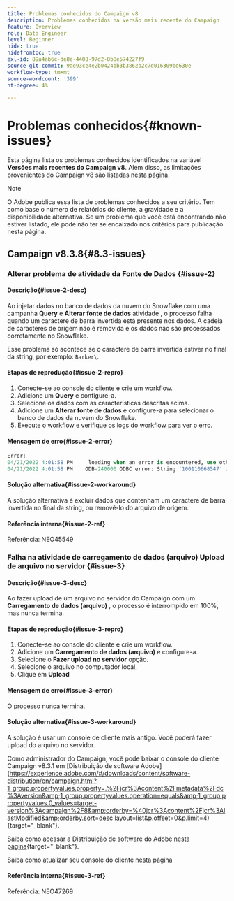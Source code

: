 ```yaml
---
title: Problemas conhecidos do Campaign v8
description: Problemas conhecidos na versão mais recente do Campaign
feature: Overview
role: Data Engineer
level: Beginner
hide: true
hidefromtoc: true
exl-id: 89a4ab6c-de8e-4408-97d2-8b8e574227f9
source-git-commit: 9ae93ce4e2b0424bb3b3862b2c7d016309bd630e
workflow-type: tm+mt
source-wordcount: '399'
ht-degree: 4%

---
```


# Problemas conhecidos{#known-issues}

Esta página lista os problemas conhecidos identificados na variável **Versões mais recentes do Campaign v8**. Além disso, as limitações provenientes do Campaign v8 são listadas [nesta página](ac-guardrails.md).


>[!NOTE]
>
>O Adobe publica essa lista de problemas conhecidos a seu critério. Tem como base o número de relatórios do cliente, a gravidade e a disponibilidade alternativa. Se um problema que você está encontrando não estiver listado, ele pode não ter se encaixado nos critérios para publicação nesta página.

## Campaign v8.3.8{#8.3-issues}

### Alterar problema de atividade da Fonte de Dados {#issue-2}

#### Descrição{#issue-2-desc}

Ao injetar dados no banco de dados da nuvem do Snowflake com uma campanha **Query** e **Alterar fonte de dados** atividade , o processo falha quando um caractere de barra invertida está presente nos dados. A cadeia de caracteres de origem não é removida e os dados não são processados corretamente no Snowflake.

Esse problema só acontece se o caractere de barra invertida estiver no final da string, por exemplo: `Barker\`.


#### Etapas de reprodução{#issue-2-repro}

1. Conecte-se ao console do cliente e crie um workflow.
1. Adicione um **Query** e configure-a.
1. Selecione os dados com as características descritas acima.
1. Adicione um **Alterar fonte de dados** e configure-a para selecionar o banco de dados da nuvem do Snowflake.
1. Execute o workflow e verifique os logs do workflow para ver o erro.


#### Mensagem de erro{#issue-2-error}

```sql
Error:
04/21/2022 4:01:58 PM     loading when an error is encountered, use other values such as 'SKIP_FILE' or 'CONTINUE' for the ON_ERROR option. For more information on loading options, please run 'info loading_data' in a SQL client. SQLState: 22000
04/21/2022 4:01:58 PM    ODB-240000 ODBC error: String '100110668547' is too long and would be truncated   File 'wkf1656797_21_1_3057430574#458516uploadPart0.chunk.gz', line 1, character 0   Row 90058, column "WKF1656797_21_1"["SCARRIER_ROUTE":13]   If you would like to continue
```

#### Solução alternativa{#issue-2-workaround}

A solução alternativa é excluir dados que contenham um caractere de barra invertida no final da string, ou removê-lo do arquivo de origem.


#### Referência interna{#issue-2-ref}

Referência: NEO45549


### Falha na atividade de carregamento de dados (arquivo) Upload de arquivo no servidor {#issue-3}

#### Descrição{#issue-3-desc}

Ao fazer upload de um arquivo no servidor do Campaign com um **Carregamento de dados (arquivo)** , o processo é interrompido em 100%, mas nunca termina.

#### Etapas de reprodução{#issue-3-repro}

1. Conecte-se ao console do cliente e crie um workflow.
1. Adicione um **Carregamento de dados (arquivo)** e configure-a.
1. Selecione o **Fazer upload no servidor** opção.
1. Selecione o arquivo no computador local,
1. Clique em **Upload**


#### Mensagem de erro{#issue-3-error}

O processo nunca termina.

#### Solução alternativa{#issue-3-workaround}

A solução é usar um console de cliente mais antigo. Você poderá fazer upload do arquivo no servidor.

Como administrador do Campaign, você pode baixar o console do cliente Campaign v8.3.1 em [Distribuição de software Adobe](https://experience.adobe.com/#/downloads/content/software-distribution/en/campaign.html?1_group.propertyvalues.property=.%2Fjcr%3Acontent%2Fmetadata%2Fdc%3Aversion&amp;1_group.propertyvalues.operation=equals&amp;1_group.propertyvalues.0_values=target-version%3Acampaign%2F8&amp;orderby=%40jcr%3Acontent%2Fjcr%3AlastModified&amp;orderby.sort=desc layout=list&amp;p.offset=0&amp;p.limit=4){target="_blank"}.

Saiba como acessar a Distribuição de software do Adobe [nesta página](https://experienceleague.adobe.com/docs/experience-cloud/software-distribution/home.html?lang=pt-BR){target="_blank"}.

Saiba como atualizar seu console do cliente [nesta página](connect.md)

#### Referência interna{#issue-3-ref}

Referência: NEO47269

